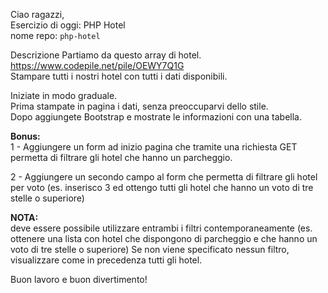 Ciao ragazzi,<br>
Esercizio di oggi: PHP Hotel<br>
nome repo: `php-hotel`

Descrizione
Partiamo da questo array di hotel. https://www.codepile.net/pile/OEWY7Q1G<br>
Stampare tutti i nostri hotel con tutti i dati disponibili.

Iniziate in modo graduale.<br>
Prima stampate in pagina i dati, senza preoccuparvi dello stile.<br>
Dopo aggiungete Bootstrap e mostrate le informazioni con una tabella.

**Bonus:**<br>
1 - Aggiungere un form ad inizio pagina che tramite una richiesta GET permetta di filtrare gli hotel che hanno un parcheggio.

2 - Aggiungere un secondo campo al form che permetta di filtrare gli hotel per voto (es. inserisco 3 ed ottengo tutti gli hotel che hanno un voto di tre stelle o superiore)

**NOTA:**<br> deve essere possibile utilizzare entrambi i filtri contemporaneamente (es. ottenere una lista con hotel che dispongono di parcheggio e che hanno un voto di tre stelle o superiore)
Se non viene specificato nessun filtro, visualizzare come in precedenza tutti gli hotel.

Buon lavoro e buon divertimento!